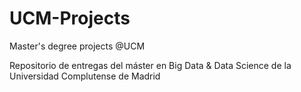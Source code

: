 # UCM-Projects
Master's degree projects @UCM

Repositorio de entregas del máster en Big Data & Data Science de la Universidad Complutense de Madrid
